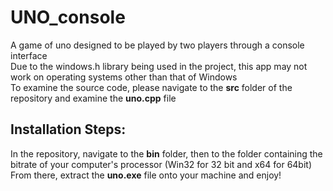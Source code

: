 # UNO_console
A game of uno designed to be played by two players through a console interface  
Due to the windows.h library being used in the project, this app may not work on operating systems other than that of Windows  
To examine the source code, please navigate to the **src** folder of the repository and examine the **uno.cpp** file  

## Installation Steps:  
In the repository, navigate to the **bin** folder, then to the folder containing the bitrate of your computer's processor (Win32 for 32 bit and x64 for 64bit)  
From there, extract the **uno.exe** file onto your machine and enjoy!
